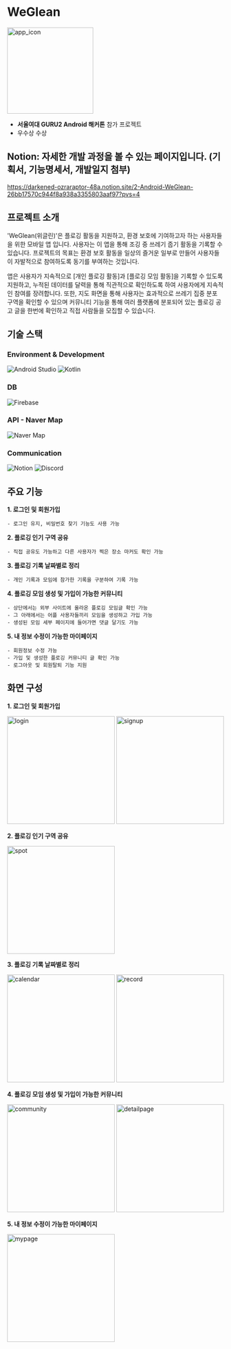 # WeGlean
<img src="https://github.com/user-attachments/assets/61ca5f6b-93da-4a0f-bfa1-ce6684ccaf69" alt="app_icon" width="200"> 

- **서울여대 GURU2 Android 해커톤** 참가 프로젝트
- 우수상 수상

## Notion: 자세한 개발 과정을 볼 수 있는 페이지입니다. (기획서, 기능명세서, 개발일지 첨부)
<https://darkened-ozraraptor-48a.notion.site/2-Android-WeGlean-26bb17570c944f8a938a3355803aaf97?pvs=4>

## 프로젝트 소개
'WeGlean(위글린)'은 플로깅 활동을 지원하고, 환경 보호에 기여하고자 하는 사용자들을 위한 모바일 앱 입니다. 사용자는 이 앱을 통해 조깅 중 쓰레기 줍기 활동을 기록할 수 있습니다. 프로젝트의 목표는 환경 보호 활동을 일상의 즐거운 일부로 만들어 사용자들이 자발적으로 참여하도록 동기를 부여하는 것입니다. 

  앱은 사용자가 지속적으로 [개인 플로깅 활동]과 [플로깅 모임 활동]을 기록할 수 있도록 지원하고, 누적된 데이터를 달력을 통해 직관적으로 확인하도록 하여 사용자에게 지속적인 참여를 장려합니다. 또한, 지도 화면을 통해 사용자는 효과적으로 쓰레기 집중 분포 구역을 확인할 수 있으며 커뮤니티 기능을 통해 여러 플랫폼에 분포되어 있는 플로깅 공고 글을 한번에 확인하고 직접 사람들을 모집할 수 있습니다.

  ## 기술 스택
  ### Environment & Development
  ![Android Studio](https://img.shields.io/badge/Android%20Studio-3DDC84?style=for-the-badge&logo=AndroidStudio&logoColor=white)
  ![Kotlin](https://img.shields.io/badge/kotlin-7F52FF?style=for-the-badge&logo=kotlin&logoColor=white)
  ### DB
  ![Firebase](https://img.shields.io/badge/firebase-DD2C00?style=for-the-badge&logo=firebase&logoColor=white)
  ### API - Naver Map
  ![Naver Map](https://img.shields.io/badge/naver-03C75A?style=for-the-badge&logo=naver&logoColor=white)
  ### Communication
  ![Notion](https://img.shields.io/badge/notion-000000?style=for-the-badge&logo=notion&logoColor=white)
  ![Discord](https://img.shields.io/badge/discord-5865F2?style=for-the-badge&logo=discord&logoColor=white)

  ## 주요 기능
  **1. 로그인 및 회원가입**
  
    - 로그인 유지, 비밀번호 찾기 기능도 사용 가능
  **2. 플로깅 인기 구역 공유**
  
    - 직접 공유도 가능하고 다른 사용자가 찍은 장소 마커도 확인 가능
  **3. 플로깅 기록 날짜별로 정리**
  
    - 개인 기록과 모임에 참가한 기록을 구분하여 기록 가능
  **4. 플로깅 모임 생성 및 가입이 가능한 커뮤니티**
  
    - 상단에서는 외부 사이트에 올라온 플로깅 모임글 확인 가능
    - 그 아래에서는 어플 사용자들끼리 모임을 생성하고 가입 가능
    - 생성된 모임 세부 페이지에 들어가면 댓글 달기도 가능
  **5. 내 정보 수정이 가능한 마이페이지**
  
    - 회원정보 수정 가능
    - 가입 및 생성한 플로깅 커뮤니티 글 확인 가능
    - 로그아웃 및 회원탈퇴 기능 지원

  ## 화면 구성
  **1. 로그인 및 회원가입**
  
  <img src="https://github.com/user-attachments/assets/61b38c50-5260-448d-958e-f662aabbeae6" alt="login" width="250"> 
  <img src="https://github.com/user-attachments/assets/c5907a59-7b8b-4c3c-ba26-9f6d25b8a6fc" alt="signup" width="250"> 

  **2. 플로깅 인기 구역 공유**

  <img src="https://github.com/user-attachments/assets/73fda9bc-cc5a-42f2-862e-4ed64107518b" alt="spot" width="250"> 

  **3. 플로깅 기록 날짜별로 정리**
  
 <img src="https://github.com/user-attachments/assets/476fa542-a3ea-4760-a960-a2f63d79a89d" alt="calendar" width="250"> 
 <img src="https://github.com/user-attachments/assets/22a4a254-58cc-47cd-a099-1d6bb8583e98" alt="record" width="250">

  **4. 플로깅 모임 생성 및 가입이 가능한 커뮤니티**

 <img src="https://github.com/user-attachments/assets/efb739df-70dc-49a2-999e-90264362fe83" alt="community" width="250">
 <img src="https://github.com/user-attachments/assets/4e3e2d06-a4f4-4a20-a225-20087fb9c380" alt="detailpage" width="250">

 **5. 내 정보 수정이 가능한 마이페이지**

  <img src="https://github.com/user-attachments/assets/18b56f75-4523-4309-a76c-b83ddd3e2e8c" alt="mypage" width="250">

